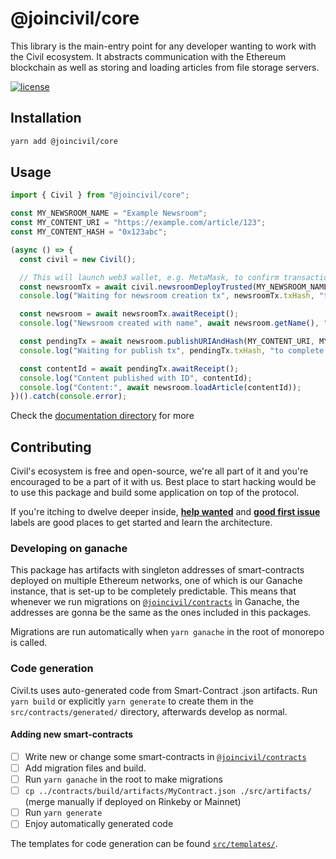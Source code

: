 # @joincivil/core

This library is the main-entry point for any developer wanting to work with the Civil ecosystem. It abstracts communication with the Ethereum blockchain as well as storing and loading articles from file storage servers.

[![license](https://img.shields.io/badge/license-LGPL%20v2.1-green.svg)](./LICENSE)

## Installation

```bash
yarn add @joincivil/core
```

## Usage

```typescript
import { Civil } from "@joincivil/core";

const MY_NEWSROOM_NAME = "Example Newsroom";
const MY_CONTENT_URI = "https://example.com/article/123";
const MY_CONTENT_HASH = "0x123abc";

(async () => {
  const civil = new Civil();

  // This will launch web3 wallet, e.g. MetaMask, to confirm transaction:
  const newsroomTx = await civil.newsroomDeployTrusted(MY_NEWSROOM_NAME);
  console.log("Waiting for newsroom creation tx", newsroomTx.txHash, "to complete...");

  const newsroom = await newsroomTx.awaitReceipt();
  console.log("Newsroom created with name", await newsroom.getName(), "at address", newsroom.address);

  const pendingTx = await newsroom.publishURIAndHash(MY_CONTENT_URI, MY_CONTENT_HASH);
  console.log("Waiting for publish tx", pendingTx.txHash, "to complete...");

  const contentId = await pendingTx.awaitReceipt();
  console.log("Content published with ID", contentId);
  console.log("Content:", await newsroom.loadArticle(contentId));
})().catch(console.error);
```

Check the [documentation directory](./doc) for more

## Contributing

Civil's ecosystem is free and open-source, we're all part of it and you're encouraged to be a part of it with us.
Best place to start hacking would be to use this package and build some application on top of the protocol.

If you're itching to dwelve deeper inside, [**help wanted**](https://github.com/joincivil/Civil/issues?q=is%3Aissue+is%3Aopen+label%3A%22help+wanted%22)
and [**good first issue**](https://github.com/joincivil/Civil/issues?q=is%3Aissue+is%3Aopen+label%3A%22good+first+issue%22) labels are good places to get started and learn the architecture.

### Developing on ganache

This package has artifacts with singleton addresses of smart-contracts deployed on multiple Ethereum networks, one of which is our Ganache instance, that is set-up to be completely predictable.
This means that whenever we run migrations on [`@joincivil/contracts`](../contracts) in Ganache, the addresses are gonna be the same as the ones included in this packages.

Migrations are run automatically when `yarn ganache` in the root of monorepo is called.

### Code generation

Civil.ts uses auto-generated code from Smart-Contract .json artifacts.
Run `yarn build` or explicitly `yarn generate` to create them in the `src/contracts/generated/` directory, afterwards develop as normal.

#### Adding new smart-contracts

- [ ] Write new or change some smart-contracts in [`@joincivil/contracts`](../contracts)
- [ ] Add migration files and build.
- [ ] Run `yarn ganache` in the root to make migrations
- [ ] `cp ../contracts/build/artifacts/MyContract.json ./src/artifacts/` (merge manually if deployed on Rinkeby or Mainnet)
- [ ] Run `yarn generate`
- [ ] Enjoy automatically generated code

The templates for code generation can be found [`src/templates/`](./src/templates).
